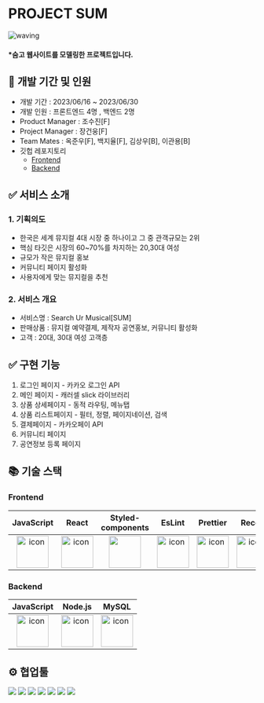 # PROJECT SUM




![waving](https://capsule-render.vercel.app/api?type=waving&height=200&fontAlignY=40&text=SUM&color=gradient)

#### \*숨고 웹사이트를 모델링한 프로젝트입니다.

## 🛫 개발 기간 및 인원

- 개발 기간 : 2023/06/16 ~ 2023/06/30
- 개발 인원 : 프론트엔드 4명 , 백엔드 2명
- Product Manager : 조수진[F]
- Project Manager : 장건웅[F]
- Team Mates : 옥준우[F], 백지율[F], 김상우[B], 이관용[B]
- 깃헙 레포지토리
  - [Frontend](https://github.com/wecode-bootcamp-korea/46-2nd-SUMMIT-frontend)
  - [Backend](https://github.com/wecode-bootcamp-korea/46-2nd-SUMMIT-backend)

## ✅ 서비스 소개

### 1. 기획의도

- 한국은 세계 뮤지컬 4대 시장 중 하나이고 그 중 관객규모는 2위
- 핵심 타깃은 시장의 60~70%를 차지하는 20,30대 여성
- 규모가 작은 뮤지컬 홍보
- 커뮤니티 페이지 활성화
- 사용자에게 맞는 뮤지컬을 추천

### 2. 서비스 개요

- 서비스명 : Search Ur Musical[SUM]
- 판매상품 : 뮤지컬 예약결제, 제작자 공연홍보, 커뮤니티 활성화
- 고객 : 20대, 30대 여성 고객층

## ✅ 구현 기능

1. 로그인 페이지 - 카카오 로그인 API
2. 메인 페이지 - 캐러셀 slick 라이브러리
3. 상품 상세페이지 - 동적 라우팅, 메뉴탭
4. 상품 리스트페이지 - 필터, 정렬, 페이지네이션, 검색
5. 결제페이지 - 카카오페이 API
6. 커뮤니티 페이지
7. 공연정보 등록 페이지

## 📚 기술 스택

### Frontend

|                                             JavaScript                                             |                                                 React                                                 |                                              Styled-components                                               |                                                 EsLint                                                 |                                                 Prettier                                                 |                                              Recoil
| :------------------------------------------------------------------------------------------------: | :---------------------------------------------------------------------------------------------------: | :---------------------------------------------------------------------------------------------: | :----------------------------------------------------------------------------------------------------: | :------------------------------------------------------------------------------------------------------: | :----------------------------------------------------------------------------------------------------: |
| <img src="https://techstack-generator.vercel.app/js-icon.svg" alt="icon" width="65" height="65" /> | <img src="https://techstack-generator.vercel.app/react-icon.svg" alt="icon" width="65" height="65" /> | <img src="https://camo.githubusercontent.com/13ee855194ed32dcc5ce968c31510f1e2171e7bf19f7cc5db69193d8ad03275b/68747470733a2f2f6d69726f2e6d656469756d2e636f6d2f76322f726573697a653a6669743a3438302f312a496f686e7732614f513545426768566f714b413756412e706e67" width="65" height="65" /></div> | <img src="https://techstack-generator.vercel.app/eslint-icon.svg" alt="icon" width="65" height="65" /> | <img src="https://techstack-generator.vercel.app/prettier-icon.svg" alt="icon" width="65" height="65" /> |<img src="https://img1.daumcdn.net/thumb/R800x0/?scode=mtistory2&fname=https%3A%2F%2Fblog.kakaocdn.net%2Fdn%2FbIIBwO%2Fbtrc2Lw7HBs%2FP4hJVVvKkEGfDu9XRzkiq1%2Fimg.png" alt="icon" width="65" height="65" /> |


### Backend

|                                             JavaScript                                             |                                                Node.js                                                |                                                    MySQL                                                     |
| :------------------------------------------------------------------------------------------------: | :---------------------------------------------------------------------------------------------------: | :----------------------------------------------------------------------------------------------------------: |
| <img src="https://techstack-generator.vercel.app/js-icon.svg" alt="icon" width="65" height="65" /> | <img src="https://techstack-generator.vercel.app/nginx-icon.svg" alt="icon" width="65" height="65" /> | <img src="https://techstack-generator.vercel.app/mysql-icon.svg" alt="icon" width="65" height="65" /> </div> |

## ⚙️ 협업툴

<div>
<img src="https://img.shields.io/badge/Git-F05032?style=flat&logo=Git&logoColor=white"/>
<img src="https://img.shields.io/badge/GitHub-181717?style=flat&logo=GitHub&logoColor=white"/>
<img src="https://img.shields.io/badge/Slack-4A154B?style=flat&logo=Slack&logoColor=white"/>
<img src="https://img.shields.io/badge/Trello-0052CC?style=flat&logo=Trello&logoColor=white"/>
<img src="https://img.shields.io/badge/Notion-000000?style=flat&logo=Notion&logoColor=white"/>
<img src="https://img.shields.io/badge/Figma-F24E1E?style=flat&logo=Figma&logoColor=white"/>
<img src="https://img.shields.io/badge/VSCode-007ACC?style=flat&logo=Visual Studio Code&logoColor=white"/>
</div>
